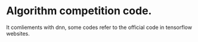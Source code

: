 # Algorithm competition code.
It comliements with dnn, some codes refer to the official code in tensorflow websites.
